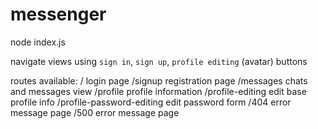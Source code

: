 # messenger

node index.js

navigate views using `sign in`, `sign up`, `profile editing` (avatar) buttons

routes available:
/                           login page
/signup                     registration page
/messages                   chats and messages view
/profile                    profile information
/profile-editing            edit base profile info
/profile-password-editing   edit password form
/404                        error message page
/500                        error message page